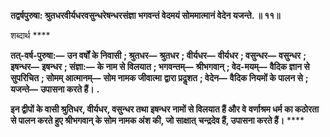 **तद्वर्षपुरुषा: श्रुतधरवीर्यधरवसुन्धरेषन्धरसंज्ञा भगवन्तं वेदमयं सोममात्मानं वेदेन यजन्ते. ॥ ११॥** 

शब्दार्थ **** 

**तत्-वर्ष-पुरुषा:—** **उन वर्षों के निवासी** **; श्रुतधर—** **श्रुतधर** **; वीर्यधर—** **वीर्यधर** **; वसुन्धर—** **वसुन्धर** **; इषन्धर—** **इषन्धर** **; संज्ञा:—** **के नाम से विलयात** **; भगवन्तम्—** **श्रीभगवान्** **; वेद-मयम्—** **वैदिक ज्ञान से सुपरिचित** **; सोमम् आत्मानम्—** **सोम नामक जीवात्मा** **द्वारा प्रदॢशत** **; वेदेन—** **वैदिक नियमों के पालन से** **; यजन्ते—** **उपासना करते हैं।** **.** 

**इन द्वीपों के वासी श्रुतिधर, वीर्यधर, वसुन्धर तथा इषन्धर नामों से विलयात हैं और वे** **वर्णाश्रम धर्म का कठोरता से पालन करते हुए श्रीभगवान् के सोम नामक अंश की, जो साक्षात्** **चन्द्रदेव हैं, उपासना करते हैं।** **** 